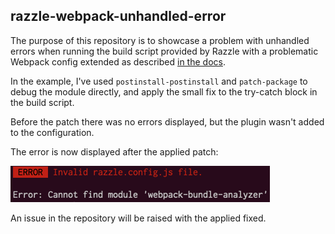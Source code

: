 ## razzle-webpack-unhandled-error

The purpose of this repository is to showcase a problem with unhandled errors when running the build script provided by Razzle with a problematic Webpack config extended as described [in the docs](https://github.com/jaredpalmer/razzle#extending-webpack). 

In the example, I've used `postinstall-postinstall` and `patch-package` to debug the module directly, and apply the small fix to the try-catch block in the build script.

Before the patch there was no errors displayed, but the plugin wasn't added to the configuration.

The error is now displayed after the applied patch:

![Image description](screens/after.png)

An issue in the repository will be raised with the applied fixed.

